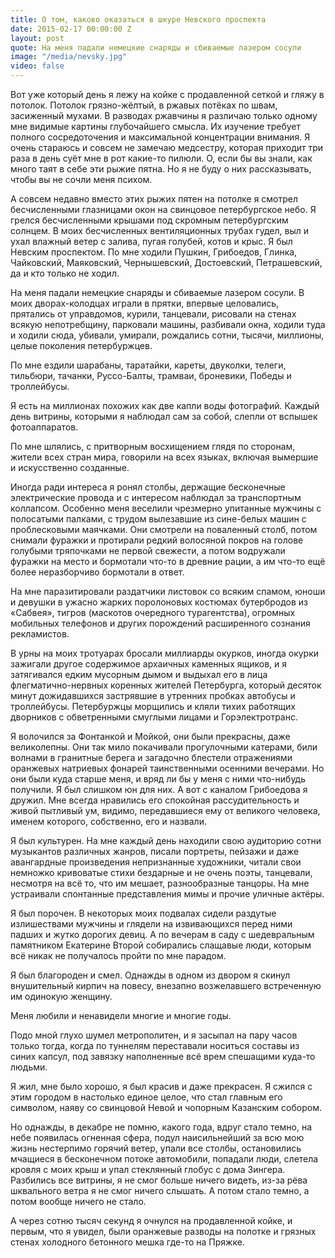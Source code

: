 ```yaml
---
title: О том, каково оказаться в шкуре Невского проспекта
date: 2015-02-17 00:00:00 Z
layout: post
quote: На меня падали немецкие снаряды и сбиваемые лазером сосули
image: "/media/nevsky.jpg"
video: false
---
```


Вот уже который день я лежу на койке с продавленной сеткой и гляжу в потолок. Потолок грязно-жёлтый, в ржавых потёках по швам, засиженный мухами. В разводах ржавчины я различаю только одному мне видимые картины глубочайшего смысла. Их изучение требует полного сосредоточения и максимальной концентрации внимания. Я очень стараюсь и совсем не замечаю медсестру, которая приходит три раза в день суёт мне в рот какие-то пилюли. О, если бы вы знали, как много таят в себе эти рыжие пятна. Но я не буду о них рассказывать, чтобы вы не сочли меня психом.

А совсем недавно вместо этих рыжих пятен на потолке я смотрел бесчисленными глазницами окон на свинцовое петербургское небо. Я грелся бесчисленными крышами под скромным петербургским солнцем. В моих бесчисленных вентиляционных трубах гудел, выл и ухал влажный ветер с залива, пугая голубей, котов и крыс. 
Я был Невским проспектом. По мне ходили Пушкин, Грибоедов, Глинка, Чайковский, Маяковский, Чернышевский, Достоевский, Петрашевский, да и кто только не ходил.

На меня падали немецкие снаряды и сбиваемые лазером сосули. В моих дворах-колодцах играли в прятки, впервые целовались, прятались от управдомов, курили, танцевали, рисовали на стенах всякую непотребщину, парковали машины, разбивали окна, ходили туда и ходили сюда, убивали, умирали, рождались сотни, тысячи, миллионы, целые поколения петербуржцев.

По мне ездили шарабаны, таратайки, кареты, двуколки, телеги, тильбюри, тачанки, Руссо-Балты, трамваи, броневики, Победы и троллейбусы.

Я есть на миллионах похожих как две капли воды фотографий. Каждый день витрины, которыми я наблюдал сам за собой, слепли от вспышек фотоаппаратов.

По мне шлялись, с притворным восхищением глядя по сторонам, жители всех стран мира, говорили на всех языках, включая вымершие и искусственно созданные.

Иногда ради интереса я ронял столбы, держащие бесконечные электрические провода и с интересом наблюдал за транспортным коллапсом. Особенно меня веселили чрезмерно упитанные мужчины с полосатыми палками, с трудом вылезавшие из сине-белых машин с проблесковыми маячками. Они смотрели на поваленный столб, потом снимали фуражки и протирали редкий волосяной покров на голове голубыми тряпочками не первой свежести, а потом водружали фуражки на место и бормотали что-то в древние рации, а им что-то ещё более неразборчиво бормотали в ответ.

На мне паразитировали раздатчики листовок со всяким спамом, юноши и девушки в ужасно жарких поролоновых костюмах бутербродов из «Сабвея», тигров (маскотов очередного турагентства), огромных мобильных телефонов и других порождений расширенного сознания рекламистов.

В урны на моих тротуарах бросали миллиарды окурков, иногда окурки зажигали другое содержимое архаичных каменных ящиков, и я затягивался едким мусорным дымом и выдыхал его в лица флегматично-нервных коренных жителей Петербурга, который десяток минут дожидавшихся застрявшие в утренних пробках автобусы и троллейбусы. Петербуржцы морщились и кляли тихих работящих дворников с обветренными смуглыми лицами и Горэлектротранс.

Я волочился за Фонтанкой и Мойкой, они были прекрасны, даже великолепны. Они так мило покачивали прогулочными катерами, били волнами в гранитные берега и загадочно блестели отражениями оранжевых натриевых фонарей таинственными осенними вечерами. Но они были куда старше меня, и вряд ли бы у меня с ними что-нибудь получили. Я был слишком юн для них. А вот с каналом Грибоедова я дружил. Мне всегда нравились его спокойная рассудительность и живой пытливый ум, видимо, передавшиеся ему от великого человека, именем которого, собственно, его и назвали.

Я был культурен. На мне каждый день находили свою аудиторию сотни музыкантов различных жанров, писали портреты, пейзажи и даже авангардные произведения непризнанные художники, читали свои немножко кривоватые стихи бездарные и не очень поэты, танцевали, несмотря на всё то, что им мешает, разнообразные танцоры. На мне устраивали спонтанные представления мимы и прочие уличные актёры.

Я был порочен. В некоторых моих подвалах сидели раздутые излишествами мужчины и глядели на извивающихся перед ними падших и жутко дорогих девиц. А по вечерам в саду с шедевральным памятником Екатерине Второй собирались слащавые люди, которым всё никак не получалось пройти по мне парадом.

Я был благороден и смел. Однажды в одном из двором я скинул внушительный кирпич на повесу, внезапно возжелавшего встреченную им одинокую женщину.

Меня любили и ненавидели многие и многие годы.

Подо мной глухо шумел метрополитен, и я засыпал на пару часов только тогда, когда по туннелям переставали носиться составы из синих капсул, под завязку наполненные всё врем спешащими куда-то людьми.

Я жил, мне было хорошо, я был красив и даже прекрасен. Я сжился с этим городом в настолько единое целое, что стал главным его символом, наяву со свинцовой Невой и чопорным Казанским собором.

Но однажды, в декабре не помню, какого года, вдруг стало темно, на небе появилась огненная сфера, подул наисильнейший за всю мою жизнь нестерпимо горячий ветер, упали все столбы, остановились мчащиеся в бесконечном потоке автомобили, попадали люди, слетела кровля с моих крыш и упал стеклянный глобус с дома Зингера. Разбились все витрины, я не смог больше ничего видеть, из-за рёва шквального ветра я не смог ничего слышать. А потом стало темно, а потом вообще ничего не стало.

А через сотню тысяч секунд я очнулся на продавленной койке, и первым, что я увидел, были оранжевые разводы на полотке и грязных стенах холодного бетонного мешка где-то на Пряжке.
